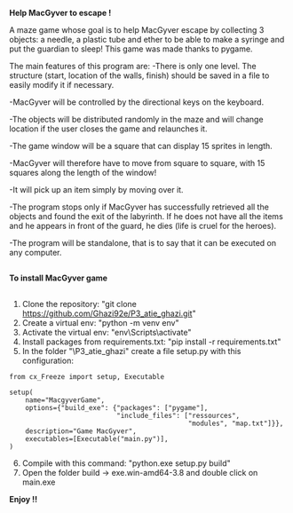 **Help MacGyver to escape !**

A maze game whose goal is to help MacGyver escape by collecting 3 objects: a needle, a plastic tube and ether to be able to make a syringe and put the guardian to sleep! This game was made thanks to pygame.

The main features of this program are: 
-There is only one level. The structure (start, location of the walls, finish) should be saved in a file to easily modify it if necessary.

-MacGyver will be controlled by the directional keys on the keyboard.

-The objects will be distributed randomly in the maze and will change location if the user closes the game and relaunches it.

-The game window will be a square that can display 15 sprites in length.

-MacGyver will therefore have to move from square to square, with 15 squares along the length of the window!

-It will pick up an item simply by moving over it.

-The program stops only if MacGyver has successfully retrieved all the objects and found the exit of the labyrinth. If he does not have all the items and he appears in front of the guard, he dies (life is cruel for the heroes).

-The program will be standalone, that is to say that it can be executed on any computer.


##
**To install MacGyver game**
##

1. Clone the repository: "git clone https://github.com/Ghazi92e/P3_atie_ghazi.git"
2. Create a virtual env: "python -m venv env" 
3. Activate the virtual env: "env\Scripts\activate"
4. Install packages from requirements.txt: "pip install -r requirements.txt"
5. In the folder "\P3_atie_ghazi" create a file setup.py with this configuration: 
```
from cx_Freeze import setup, Executable

setup(
    name="MacgyverGame",
    options={"build_exe": {"packages": ["pygame"],
                           "include_files": ["ressources",
                                             "modules", "map.txt"]}},
    description="Game MacGyver",
    executables=[Executable("main.py")],
)
```
6. Compile with this command: "python.exe setup.py build"
7. Open the folder build -> exe.win-amd64-3.8 and double click on main.exe

**Enjoy !!** 

